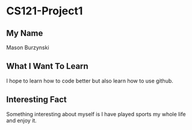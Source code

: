 # CS121-Project1

## My Name
Mason Burzynski

## What I Want To Learn
I hope to learn how to  code better but also learn how to use github.

## Interesting Fact
Something interesting about myself is I have played sports my whole life and enjoy it.
